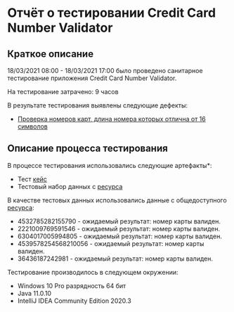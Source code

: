 # Отчёт о тестировании Credit Card Number Validator

## Краткое описание

18/03/2021 08:00 - 18/03/2021 17:00 было проведено санитарное тестирование приложения Credit Card Number Validator.

На тестирование затрачено: 9 часов

В результате тестирования выявлены следующие дефекты:
* [Проверка номеров карт, длина номера которых отлична от 16 символов](https://github.com/JuliaNeup/Task1/issues/1)

## Описание процесса тестирования

В процессе тестирования использовались следующие артефакты*:
* Тест [кейс](https://github.com/netology-code/javaqa-homeworks/tree/master/intro)
* Тестовый набор данных с [ресурса](https://www.freeformatter.com/credit-card-number-generator-validator.html)

В качестве тестовых данных использовались данные  с общедоступного [ресурса](https://www.freeformatter.com/credit-card-number-generator-validator.html):
* 4532785282155790 - ожидаемый результат: номер карты валиден.
* 2221009769591546 - ожидаемый результат: номер карты валиден.
* 6304017005994805 - ожидаемый результат: номер карты валиден.
* 4539578254568210056 - ожидаемый результат: номер карты валиден.
* 36436187242981 - ожидаемый результат: номер карты валиден.

Тестирование производилось в следующем окружении:
* Windows 10 Pro разрядность 64 бит
* Java 11.0.10
* IntelliJ IDEA Community Edition 2020.3